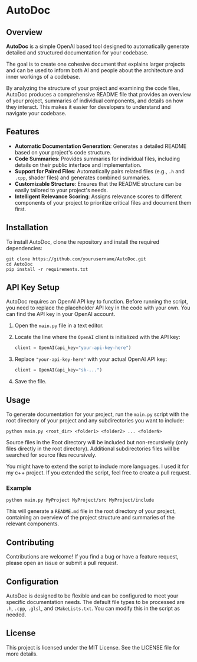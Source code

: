 # AutoDoc

## Overview

**AutoDoc** is a simple OpenAI based tool designed to automatically generate detailed and structured documentation for your codebase. 

The goal is to create one cohesive document that explains larger projects and can be used to inform both AI and people about the architecture and inner workings of a codebase. 

By analyzing the structure of your project and examining the code files, AutoDoc produces a comprehensive README file that provides an overview of your project, summaries of individual components, and details on how they interact. This makes it easier for developers to understand and navigate your codebase.

## Features

- **Automatic Documentation Generation**: Generates a detailed README based on your project's code structure.
- **Code Summaries**: Provides summaries for individual files, including details on their public interface and implementation.
- **Support for Paired Files**: Automatically pairs related files (e.g., `.h` and `.cpp`, shader files) and generates combined summaries.
- **Customizable Structure**: Ensures that the README structure can be easily tailored to your project's needs.
- **Intelligent Relevance Scoring**: Assigns relevance scores to different components of your project to prioritize critical files and document them first.

## Installation

To install AutoDoc, clone the repository and install the required dependencies:

    git clone https://github.com/yourusername/AutoDoc.git
    cd AutoDoc
    pip install -r requirements.txt

## API Key Setup

AutoDoc requires an OpenAI API key to function. Before running the script, you need to replace the placeholder API key in the code with your own. You can find the API key in your OpenAI account.

1. Open the `main.py` file in a text editor.
2. Locate the line where the `OpenAI` client is initialized with the API key:

   ```python
   client = OpenAI(api_key="your-api-key-here")
   ```

3. Replace `"your-api-key-here"` with your actual OpenAI API key:

   ```python
   client = OpenAI(api_key="sk-...")
   ```

4. Save the file.

## Usage

To generate documentation for your project, run the `main.py` script with the root directory of your project and any subdirectories you want to include:

    python main.py <root_dir> <folder1> <folder2> ... <folderN>

Source files in the Root directory will be included but non-recursively (only files directly in the root directory). Additional subdirectories files will be searched for source files recursively.

You might have to extend the script to include more languages. I used it for my c++ project. If you extended the script, feel free to create a pull request.

### Example

    python main.py MyProject MyProject/src MyProject/include

This will generate a `README.md` file in the root directory of your project, containing an overview of the project structure and summaries of the relevant components.

## Contributing

Contributions are welcome! If you find a bug or have a feature request, please open an issue or submit a pull request.

## Configuration

AutoDoc is designed to be flexible and can be configured to meet your specific documentation needs. The default file types to be processed are `.h`, `.cpp`, `.glsl`, and `CMakeLists.txt`. You can modify this in the script as needed.

## License

This project is licensed under the MIT License. See the LICENSE file for more details.
